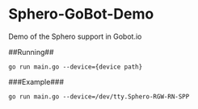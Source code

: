 # Sphero-GoBot-Demo
Demo of the Sphero support in Gobot.io

##Running##
```shell
go run main.go --device={device path}
```

###Example###
```shell
go run main.go --device=/dev/tty.Sphero-RGW-RN-SPP
```
